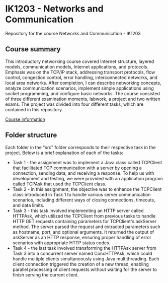 <h1>IK1203 - Networks and Communication</h1>

<p>Repository for the course Networks and Communication - IK1203</p>

<h2>Course summary</h2>

<p>
This introductory networking course covered Internet structure, layered models, communication models, Internet applications, and protocols. Emphasis was on the TCP/IP stack, addressing transport protocols, flow control, congestion control, error handling, interconnected networks, and local area networks. After completion, I can describe networking concepts, analyze communication scenarios, implement simple applications using socket programming, and configure basic networks. The course consisted of three different examination moments, labwork, a project and two written exams. The project was divided into four different tasks, which are contained in this repository.
</p>

<a href="https://www.kth.se/student/kurser/kurs/IK1203?periods=6&startterm=20241&l=en">Course information</a>

<h2>Folder structure</h2>

<p>Each folder in the "src" folder corresponds to their respective task in the project. Below is a brief explanation of each of the tasks:</p>

<ul>
  <li>Task 1 - the assignment was to implement a Java class called TCPClient that facilitated TCP communication with a server by opening a connection, sending data, and receiving a response. To help us with development and testing, we were provided with an application program called TCPAsk that used the TCPClient class.</li>
  <li>Task 2 - in this assignment, the objective was to enhance the TCPClient class introduced in Task 1 to handle various server communication scenarios, including different ways of closing connections, timeouts, and data limits.</li>
  <li>Task 3 - this task involved implementing an HTTP server called HTTPAsk, which utilized the TCPClient from previous tasks to handle HTTP GET requests containing parameters for TCPClient's askServer method. The server parsed the request and extracted parameters such as hostname, port, and optional arguments. It returned the output of askServer as an HTTP response, ensuring proper handling of error scenarios with appropriate HTTP status codes.</li>
  <li>Task 4 - the last task involved transforming the HTTPAsk server from Task 3 into a concurrent server named ConcHTTPAsk, which could handle multiple clients simultaneously using Java multithreading. Each client connection triggered the creation of a new thread, enabling parallel processing of client requests without waiting for the server to finish serving the current client.</li>
</ul>
